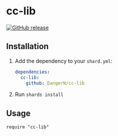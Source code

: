 # cc-lib

[![GitHub release](https://img.shields.io/github/release/DangerN/cc-lib.svg)](https://github.com/DangerN/cc-lib/releases)

## Installation

1. Add the dependency to your `shard.yml`:

   ```yaml
   dependencies:
     cc-lib:
       github: DangerN/cc-lib
   ```

2. Run `shards install`

## Usage

```crystal
require "cc-lib"
```
